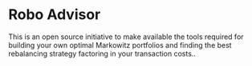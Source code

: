 # Robo Advisor
This is an open source initiative to make available the tools required for building your own optimal Markowitz portfolios and finding the best rebalancing strategy factoring in your transaction costs..
